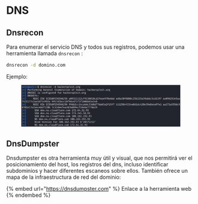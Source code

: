 # DNS

## Dnsrecon

Para enumerar el servicio DNS y todos sus registros, podemos usar una herramienta llamada `dnsrecon` :

```bash
dnsrecon -d domino.com
```

Ejemplo:

<figure><img src="../../.gitbook/assets/image (2) (1) (1) (1) (1) (1).png" alt=""><figcaption></figcaption></figure>

## DnsDumpster

Dnsdumpster es otra herramienta muy útil y visual, que nos permitirá ver el posicionamiento del host, los registros del dns, incluso identificar subdominios y hacer diferentes escaneos sobre ellos. También ofrece un mapa de la infraestructura de red del dominio:

{% embed url="https://dnsdumpster.com" %}
Enlace a la herramienta web
{% endembed %}

